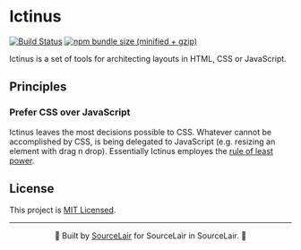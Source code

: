 # Ictinus

[![Build Status](https://travis-ci.com/sourcelair/ictinus.svg?branch=master)](https://travis-ci.com/sourcelair/ictinus) [![npm bundle size (minified + gzip)](https://img.shields.io/bundlephobia/minzip/ictinus.svg)](https://bundlephobia.com/result?p=ictinus)


Ictinus is a set of tools for architecting layouts in HTML, CSS or JavaScript.

## Principles

### Prefer CSS over JavaScript

Ictinus leaves the most decisions possible to CSS. Whatever cannot be accomplished by CSS, is being delegated to JavaScript (e.g. resizing an element with drag n drop). Essentially Ictinus employes the [rule of least power](https://en.wikipedia.org/wiki/Rule_of_least_power).

## License

This project is [MIT Licensed](LICENSE).

---

<center>
  🌟 Built by <a href="https://www.sourcelair.com/">SourceLair</a> for SourceLair in SourceLair. 🌟
</center>
